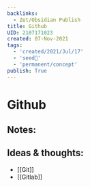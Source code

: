 ```yaml
---
backlinks:
  - Zet/Obsidian Publish
title: Github
UID: 2107171023
created: 07-Nov-2021
tags:
  - 'created/2021/Jul/17'
  - 'seed🥜'
  - 'permanent/concept'
publish: True
---
```

# Github

## Notes:

## Ideas & thoughts:
- [[Git]]
- [[Gitlab]]